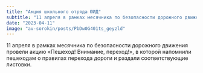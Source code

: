 ```yaml
---
title: "Акция школьного отряда ЮИД"  
subtitle: "11 апреля в рамках месячника по безопасности дорожного движения провели акцию «Пешеход! Внимание, переход!», в которой напомнили пешеходам о правилах перехода дороги и раздали соответствующие листовки."  
date: "2023-04-11" 
image: "av-sorokin/posts/PbDw0G401ts_geyzld"
---
```


11 апреля в рамках месячника по безопасности дорожного движения провели акцию «Пешеход! Внимание, переход!», в которой напомнили пешеходам о правилах перехода дороги и раздали соответствующие листовки.
